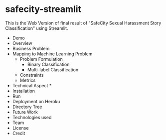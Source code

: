 # safecity-streamlit
This is the Web Version of final result of "SafeCity Sexual Harassment Story Classification" using Streamlit.

* Demo
* Overview
* Business Problem
* Mapping to Machine Learning Problem
  * Problem Formulation
    * Binary Classification
    * Multi-label Classification
  * Constraints
  * Metrics
* Technical Aspect
  * 
* Installation
* Run
* Deployment on Heroku
* Directory Tree
* Future Work
* Technologies used
* Team
* License
* Credit

